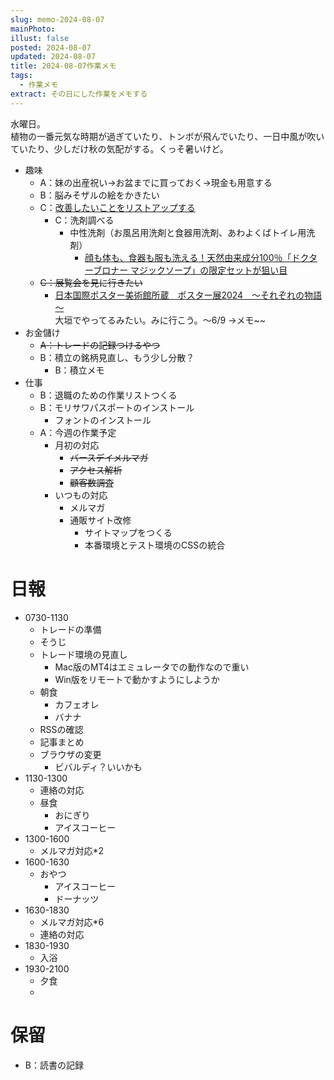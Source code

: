 ```yaml
---
slug: memo-2024-08-07
mainPhoto: 
illust: false
posted: 2024-08-07
updated: 2024-08-07
title: 2024-08-07作業メモ
tags:
  - 作業メモ
extract: その日にした作業をメモする
---
```

  
水曜日。  
植物の一番元気な時期が過ぎていたり、トンボが飛んでいたり、一日中風が吹いていたり、少しだけ秋の気配がする。くっそ暑いけど。

- 趣味
  - A：妹の出産祝い→お盆までに買っておく→現金も用意する
  - B：脳みそザルの絵をかきたい
  - C：[改善したいことをリストアップする](2022-03-07-改善したいこと・欲しいもの・やりたいこと.md) 
    - C：洗剤調べる
      - 中性洗剤（お風呂用洗剤と食器用洗剤、あわよくばトイレ用洗剤）
        - [顔も体も、食器も服も洗える！天然由来成分100％「ドクターブロナー マジックソープ」の限定セットが狙い目](https://www.bepal.net/archives/431622)  
  - ~~C：展覧会を見に行きたい~~
    - [日本国際ポスター美術館所蔵　ポスター展2024　～それぞれの物語～](https://www.japandesign.ne.jp/event/postermuseum-ogaki-2024/)  
    大垣でやってるみたい。みに行こう。〜6/9
      →メモ~~
- お金儲け
  - ~~A：トレードの記録つけるやつ~~
  - B：積立の銘柄見直し、もう少し分散？
      - B：積立メモ
- 仕事
  - B：退職のための作業リストつくる
  - B：モリサワパスポートのインストール
    - フォントのインストール
  - A：今週の作業予定
    - 月初の対応
        - ~~バースデイメルマガ~~
        - ~~アクセス解析~~
        - ~~顧客数調査~~
    - いつもの対応 
      - メルマガ
      - 通販サイト改修
        - サイトマップをつくる
        - 本番環境とテスト環境のCSSの統合

# 日報

- 0730-1130
  - トレードの準備
  - そうじ
  - トレード環境の見直し
    - Mac版のMT4はエミュレータでの動作なので重い
    - Win版をリモートで動かすようにしようか
  - 朝食
    - カフェオレ
    - バナナ
  - RSSの確認
  - 記事まとめ
  - ブラウザの変更
    - ビバルディ？いいかも
- 1130-1300
  - 連絡の対応
  - 昼食
    - おにぎり
    - アイスコーヒー
- 1300-1600
  - メルマガ対応*2
- 1600-1630
  - おやつ
    - アイスコーヒー
    - ドーナッツ
- 1630-1830
  - メルマガ対応*6
  - 連絡の対応
- 1830-1930
  - 入浴
- 1930-2100
  - 夕食
  - 

# 保留

  - B：読書の記録

